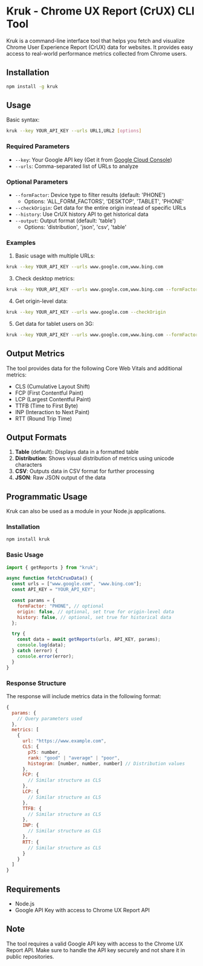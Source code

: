 # Kruk - Chrome UX Report (CrUX) CLI Tool

Kruk is a command-line interface tool that helps you fetch and visualize Chrome User Experience Report (CrUX) data for websites. It provides easy access to real-world performance metrics collected from Chrome users.

## Installation

```bash
npm install -g kruk
```

## Usage

Basic syntax:

```bash
kruk --key YOUR_API_KEY --urls URL1,URL2 [options]
```

### Required Parameters

- `--key`: Your Google API key (Get it from [Google Cloud Console](https://developers.google.com/web/tools/chrome-user-experience-report/api/guides/getting-started#APIKey))
- `--urls`: Comma-separated list of URLs to analyze

### Optional Parameters

- `--formFactor`: Device type to filter results (default: 'PHONE')
  - Options: 'ALL_FORM_FACTORS', 'DESKTOP', 'TABLET', 'PHONE'
- `--checkOrigin`: Get data for the entire origin instead of specific URLs
- `--history`: Use CrUX history API to get historical data
- `--output`: Output format (default: 'table')
  - Options: 'distribution', 'json', 'csv', 'table'

### Examples

1. Basic usage with multiple URLs:

```bash
kruk --key YOUR_API_KEY --urls www.google.com,www.bing.com
```

3. Check desktop metrics:

```bash
kruk --key YOUR_API_KEY --urls www.google.com,www.bing.com --formFactor DESKTOP
```

4. Get origin-level data:

```bash
kruk --key YOUR_API_KEY --urls www.google.com --checkOrigin
```

5. Get data for tablet users on 3G:

```bash
kruk --key YOUR_API_KEY --urls www.google.com,www.bing.com --formFactor TABLET --ect 3G
```

## Output Metrics

The tool provides data for the following Core Web Vitals and additional metrics:

- CLS (Cumulative Layout Shift)
- FCP (First Contentful Paint)
- LCP (Largest Contentful Paint)
- TTFB (Time to First Byte)
- INP (Interaction to Next Paint)
- RTT (Round Trip Time)

## Output Formats

1. **Table** (default): Displays data in a formatted table
2. **Distribution**: Shows visual distribution of metrics using unicode characters
3. **CSV**: Outputs data in CSV format for further processing
4. **JSON**: Raw JSON output of the data

## Programmatic Usage

Kruk can also be used as a module in your Node.js applications.

### Installation

```bash
npm install kruk
```

### Basic Usage

```javascript
import { getReports } from "kruk";

async function fetchCruxData() {
  const urls = ["www.google.com", "www.bing.com"];
  const API_KEY = "YOUR_API_KEY";

  const params = {
    formFactor: "PHONE", // optional
    origin: false, // optional, set true for origin-level data
    history: false, // optional, set true for historical data
  };

  try {
    const data = await getReports(urls, API_KEY, params);
    console.log(data);
  } catch (error) {
    console.error(error);
  }
}
```

### Response Structure

The response will include metrics data in the following format:

```javascript
{
  params: {
    // Query parameters used
  },
  metrics: [
    {
      url: "https://www.example.com",
      CLS: {
        p75: number,
        rank: "good" | "average" | "poor",
        histogram: [number, number, number] // Distribution values
      },
      FCP: {
        // Similar structure as CLS
      },
      LCP: {
        // Similar structure as CLS
      },
      TTFB: {
        // Similar structure as CLS
      },
      INP: {
        // Similar structure as CLS
      },
      RTT: {
        // Similar structure as CLS
      }
    }
  ]
}
```

## Requirements

- Node.js
- Google API Key with access to Chrome UX Report API

## Note

The tool requires a valid Google API key with access to the Chrome UX Report API. Make sure to handle the API key securely and not share it in public repositories.
